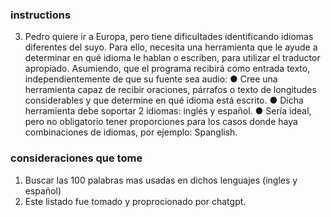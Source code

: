 ### instructions

3. Pedro quiere ir a Europa, pero tiene dificultades identificando idiomas diferentes del
suyo.
Para ello, necesita una herramienta que le ayude a determinar en qué idioma le hablan o
escriben, para utilizar el traductor apropiado.
Asumiendo, que el programa recibirá como entrada texto, independientemente de que su
fuente sea audio:
● Cree una herramienta capaz de recibir oraciones, párrafos o texto de longitudes
considerables y que determine en qué idioma está escrito.
● Dicha herramienta debe soportar 2 idiomas: inglés y español.
● Sería ideal, pero no obligatorio tener proporciones para los casos donde haya
combinaciones de idiomas, por ejemplo: Spanglish.



### consideraciones que tome

1. Buscar las 100 palabras mas usadas en dichos lenguajes (ingles y español)
2. Este listado fue tomado y proprocionado por chatgpt.
